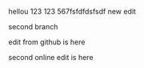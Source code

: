 
hellou 123 123 567fsfdfdsfsdf
new edit

second branch

edit from github is here

second online edit is here
